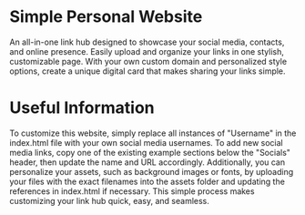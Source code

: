 # Simple Personal Website
An all-in-one link hub designed to showcase your social media, contacts, and online presence. Easily upload and organize your links in one stylish, customizable page. With your own custom domain and personalized style options, create a unique digital card that makes sharing your links simple.
# Useful Information
To customize this website, simply replace all instances of "Username" in the index.html file with your own social media usernames. To add new social media links, copy one of the existing example sections below the "Socials" header, then update the name and URL accordingly. Additionally, you can personalize your assets, such as background images or fonts, by uploading your files with the exact filenames into the assets folder and updating the references in index.html if necessary. This simple process makes customizing your link hub quick, easy, and seamless.
